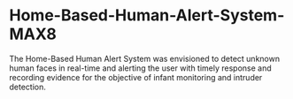 # Home-Based-Human-Alert-System-MAX8
The Home-Based Human Alert System was envisioned to detect unknown human faces in real-time and alerting the user with timely response and recording evidence for the objective of infant monitoring and intruder detection.
